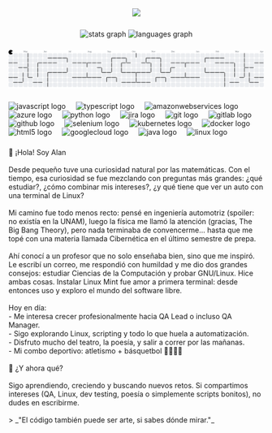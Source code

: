<div align="center">
  <img src="https://profile-counter.glitch.me/123porAlan/count.svg?"  />
</div>

###

<div align="center">
  <img src="https://github-readme-stats.vercel.app/api?username=123porAlan&hide_title=false&hide_rank=false&show_icons=true&include_all_commits=true&count_private=true&disable_animations=false&theme=dracula&locale=en&hide_border=false&order=1" height="150" alt="stats graph"  />
  <img src="https://github-readme-stats.vercel.app/api/top-langs?username=123porAlan&locale=en&hide_title=false&layout=compact&card_width=320&langs_count=5&theme=dracula&hide_border=false&order=2" height="150" alt="languages graph"  />
</div>

###

<picture>
  <source media="(prefers-color-scheme: dark)" srcset="https://raw.githubusercontent.com/123porAlan/123porAlan/output/pacman-contribution-graph-dark.svg">
  <source media="(prefers-color-scheme: light)" srcset="https://raw.githubusercontent.com/123porAlan/123porAlan/output/pacman-contribution-graph.svg">
  <img alt="pacman contribution graph" src="https://raw.githubusercontent.com/123porAlan/123porAlan/output/pacman-contribution-graph.svg">
</picture>

###

<div align="left">
  <img src="https://cdn.jsdelivr.net/gh/devicons/devicon/icons/javascript/javascript-original.svg" height="40" alt="javascript logo"  />
  <img width="12" />
  <img src="https://cdn.jsdelivr.net/gh/devicons/devicon/icons/typescript/typescript-original.svg" height="40" alt="typescript logo"  />
  <img width="12" />
  <img src="https://cdn.jsdelivr.net/gh/devicons/devicon/icons/amazonwebservices/amazonwebservices-line-wordmark.svg" height="40" alt="amazonwebservices logo"  />
  <img width="12" />
  <img src="https://cdn.jsdelivr.net/gh/devicons/devicon/icons/azure/azure-original.svg" height="40" alt="azure logo"  />
  <img width="12" />
  <img src="https://cdn.jsdelivr.net/gh/devicons/devicon/icons/python/python-original.svg" height="40" alt="python logo"  />
  <img width="12" />
  <img src="https://cdn.jsdelivr.net/gh/devicons/devicon/icons/jira/jira-original.svg" height="40" alt="jira logo"  />
  <img width="12" />
  <img src="https://cdn.jsdelivr.net/gh/devicons/devicon/icons/git/git-original.svg" height="40" alt="git logo"  />
  <img width="12" />
  <img src="https://cdn.jsdelivr.net/gh/devicons/devicon/icons/gitlab/gitlab-original.svg" height="40" alt="gitlab logo"  />
  <img width="12" />
  <img src="https://cdn.jsdelivr.net/gh/devicons/devicon/icons/github/github-original.svg" height="40" alt="github logo"  />
  <img width="12" />
  <img src="https://cdn.jsdelivr.net/gh/devicons/devicon/icons/selenium/selenium-original.svg" height="40" alt="selenium logo"  />
  <img width="12" />
  <img src="https://cdn.jsdelivr.net/gh/devicons/devicon/icons/kubernetes/kubernetes-plain.svg" height="40" alt="kubernetes logo"  />
  <img width="12" />
  <img src="https://cdn.jsdelivr.net/gh/devicons/devicon/icons/docker/docker-original.svg" height="40" alt="docker logo"  />
  <img width="12" />
  <img src="https://cdn.jsdelivr.net/gh/devicons/devicon/icons/html5/html5-original.svg" height="40" alt="html5 logo"  />
  <img width="12" />
  <img src="https://cdn.jsdelivr.net/gh/devicons/devicon/icons/googlecloud/googlecloud-original.svg" height="40" alt="googlecloud logo"  />
  <img width="12" />
  <img src="https://cdn.jsdelivr.net/gh/devicons/devicon/icons/java/java-original.svg" height="40" alt="java logo"  />
  <img width="12" />
  <img src="https://cdn.jsdelivr.net/gh/devicons/devicon/icons/linux/linux-original.svg" height="40" alt="linux logo"  />
</div>

###

<p align="left"> 👋 ¡Hola! Soy Alan<br><br>Desde pequeño tuve una curiosidad natural por las matemáticas. Con el tiempo, esa curiosidad se fue mezclando con preguntas más grandes: ¿qué estudiar?, ¿cómo combinar mis intereses?, ¿y qué tiene que ver un auto con una terminal de Linux?<br><br>Mi camino fue todo menos recto: pensé en ingeniería automotriz (spoiler: no existía en la UNAM), luego la física me llamó la atención (gracias, The Big Bang Theory), pero nada terminaba de convencerme... hasta que me topé con una materia llamada Cibernética en el último semestre de prepa.<br><br>Ahí conocí a un profesor que no solo enseñaba bien, sino que me inspiró. Le escribí un correo, me respondió con humildad y me dio dos grandes consejos: estudiar Ciencias de la Computación y probar GNU/Linux. Hice ambas cosas. Instalar Linux Mint fue amor a primera terminal: desde entonces uso y exploro el mundo del software libre.<br><br>Hoy en día:<br>- Me interesa crecer profesionalmente hacia QA Lead o incluso QA Manager.<br>- Sigo explorando Linux, scripting y todo lo que huela a automatización.<br>- Disfruto mucho del teatro, la poesía, y salir a correr por las mañanas.<br>- Mi combo deportivo: atletismo + básquetbol 🏃🏽‍♂️🏀<br><br> 🚀 ¿Y ahora qué?<br><br>Sigo aprendiendo, creciendo y buscando nuevos retos. Si compartimos intereses (QA, Linux, dev testing, poesía o simplemente scripts bonitos), no dudes en escribirme.<br><br>> _"El código también puede ser arte, si sabes dónde mirar."_</p>

###
